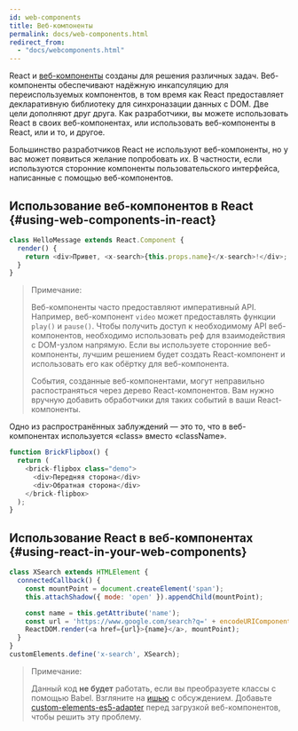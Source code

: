 ```yaml
---
id: web-components
title: Веб-компоненты
permalink: docs/web-components.html
redirect_from:
  - "docs/webcomponents.html"
---
```


React и [веб-компоненты](https://developer.mozilla.org/ru/docs/Web/Web_Components) созданы для решения различных задач. Веб-компоненты обеспечивают надёжную инкапсуляцию для переиспользуемых компонентов, в том время как React предоставляет декларативную библиотеку для синхроназации данных c DOM. Две цели дополняют друг друга. Как разработчики, вы можете использовать React в своих веб-компонентах, или использовать веб-компоненты в React, или и то, и другое.

Большинство разработчиков React не используют веб-компоненты, но у вас может появиться желание попробовать их. В частности, если используются сторонние компоненты пользовательского интерфейса, написанные с помощью веб-компонентов.

## Использование веб-компонентов в React {#using-web-components-in-react}

```javascript
class HelloMessage extends React.Component {
  render() {
    return <div>Привет, <x-search>{this.props.name}</x-search>!</div>;
  }
}
```

> Примечание:
>
> Веб-компоненты часто предоставляют императивный API. Например, веб-компонент `video` может предоставлять функции `play()` и `pause()`. Чтобы получить доступ к необходимому API веб-компонентов, необходимо использовать реф для взаимодействия с DOM-узлом напрямую. Если вы используете сторонние веб-компоненты, лучшим решением будет создать React-компонент и использовать его как обёртку для веб-компонента.
>
> События, созданные веб-компонентами, могут неправильно распостраняться через дерево React-компонентов.
> Вам нужно вручную добавить обработчики для таких событий в ваши React-компоненты.

Одно из распространённых заблуждений — это то, что в веб-компонентах используется «class» вместо «className».

```javascript
function BrickFlipbox() {
  return (
    <brick-flipbox class="demo">
      <div>Передняя сторона</div>
      <div>Обратная сторона</div>
    </brick-flipbox>
  );
}
```

## Использование React в веб-компонентах {#using-react-in-your-web-components}

```javascript
class XSearch extends HTMLElement {
  connectedCallback() {
    const mountPoint = document.createElement('span');
    this.attachShadow({ mode: 'open' }).appendChild(mountPoint);

    const name = this.getAttribute('name');
    const url = 'https://www.google.com/search?q=' + encodeURIComponent(name);
    ReactDOM.render(<a href={url}>{name}</a>, mountPoint);
  }
}
customElements.define('x-search', XSearch);
```

>Примечание:
>
>Данный код **не будет** работать, если вы преобразуете классы с помощью Babel. Взгляните на [ишью](https://github.com/w3c/webcomponents/issues/587) с обсуждением.
>Добавьте [custom-elements-es5-adapter](https://github.com/webcomponents/webcomponentsjs#custom-elements-es5-adapterjs) перед загрузкой веб-компонентов, чтобы решить эту проблему.
